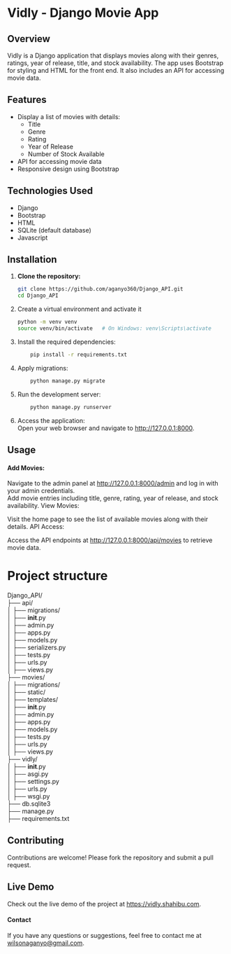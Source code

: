 # Vidly - Django Movie App

## Overview

Vidly is a Django application that displays movies along with their genres, ratings, year of release, title, and stock availability. The app uses Bootstrap for styling and HTML for the front end. It also includes an API for accessing movie data.

## Features

- Display a list of movies with details:
  - Title
  - Genre
  - Rating
  - Year of Release
  - Number of Stock Available
- API for accessing movie data
- Responsive design using Bootstrap

## Technologies Used

- Django
- Bootstrap
- HTML
- SQLite (default database)
- Javascript

## Installation

1. **Clone the repository:**
   ```sh
   git clone https://github.com/aganyo360/Django_API.git
   cd Django_API


2. Create a virtual environment and activate it
     ```sh
    python -m venv venv
    source venv/bin/activate   # On Windows: venv\Scripts\activate

3. Install the required dependencies:
    ```sh
        pip install -r requirements.txt
 
4. Apply migrations:
    ```sh
        python manage.py migrate
5. Run the development server:
    ```sh
        python manage.py runserver
6. Access the application: <br>
    Open your web browser and navigate to http://127.0.0.1:8000.


## Usage
#### Add Movies:

Navigate to the admin panel at http://127.0.0.1:8000/admin and log in with your admin credentials. <br>
Add movie entries including title, genre, rating, year of release, and stock availability.
View Movies:

Visit the home page to see the list of available movies along with their details.
API Access:

Access the API endpoints at http://127.0.0.1:8000/api/movies to retrieve movie data.

# Project structure
 Django_API/ <br>
├── api/<br>
│   ├── migrations/<br>
│   ├── __init__.py<br>
│   ├── admin.py<br>
│   ├── apps.py<br>
│   ├── models.py<br>
│   ├── serializers.py<br>
│   ├── tests.py<br>
│   ├── urls.py<br>
│   ├── views.py<br>
├── movies/<br>
│   ├── migrations/<br>
│   ├── static/<br>
│   ├── templates/<br>
│   ├── __init__.py<br>
│   ├── admin.py<br>
│   ├── apps.py<br>
│   ├── models.py<br>
│   ├── tests.py<br>
│   ├── urls.py<br>
│   ├── views.py<br>
├── vidly/<br>
│   ├── __init__.py<br>
│   ├── asgi.py<br>
│   ├── settings.py<br>
│   ├── urls.py<br>
│   ├── wsgi.py<br>
├── db.sqlite3<br>
├── manage.py<br>
├── requirements.txt<br>

## Contributing
Contributions are welcome! Please fork the repository and submit a pull request.

## Live Demo
Check out the live demo of the project at https://vidly.shahibu.com.

#### Contact
If you have any questions or suggestions, feel free to contact me at wilsonaganyo@gmail.com.

